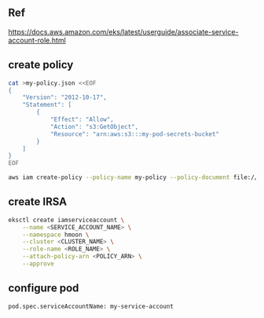 ## Ref
https://docs.aws.amazon.com/eks/latest/userguide/associate-service-account-role.html

## create policy

```bash
cat >my-policy.json <<EOF
{
    "Version": "2012-10-17",
    "Statement": [
        {
            "Effect": "Allow",
            "Action": "s3:GetObject",
            "Resource": "arn:aws:s3:::my-pod-secrets-bucket"
        }
    ]
}
EOF
```

```bash
aws iam create-policy --policy-name my-policy --policy-document file://my-policy.json
```

## create IRSA

```bash
eksctl create iamserviceaccount \
    --name <SERVICE_ACCOUNT_NAME> \
    --namespace hmoon \
    --cluster <CLUSTER_NAME> \
    --role-name <ROLE_NAME> \
    --attach-policy-arn <POLICY_ARN> \
    --approve
```

## configure pod

`pod.spec.serviceAccountName: my-service-account`